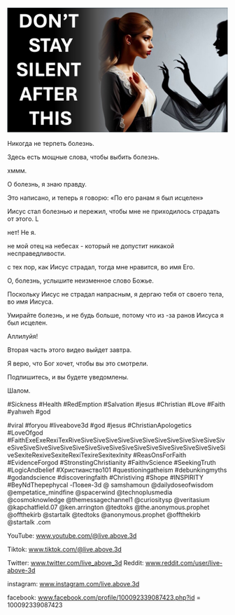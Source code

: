 ![Video cover image](../cover.jpeg "cover-photo")

Никогда не терпеть болезнь.

Здесь есть мощные слова, чтобы выбить болезнь.

хммм.

О болезнь, я знаю правду.

Это написано, и теперь я говорю: «По его ранам я был исцелен»

Иисус стал болезнью и пережил, чтобы мне не приходилось страдать от этого. L

нет! Не я.

не мой отец на небесах - который не допустит никакой несправедливости.

с тех пор, как Иисус страдал, тогда мне нравится, во имя Его.

О, болезнь, услышите неизменное слово Божье.

Поскольку Иисус не страдал напрасным, я дергаю тебя от своего тела, во имя Иисуса.

Умирайте болезнь, и не будь больше, потому что из -за ранов Иисуса я был исцелен.

Аллилуйя!

Вторая часть этого видео выйдет завтра.

Я верю, что Бог хочет, чтобы вы это смотрели.

Подпишитесь, и вы будете уведомлены.

Шалом.

#Sickness #Health #RedEmption #Salvation #jesus #Christian #Love #Faith #yahweh #god


#viral #foryou #liveabove3d #god #jesus #ChristianApologetics #LoveOfgod #FaithExeExeRexiTexRiveSiveSiveSiveSiveSiveSiveSiveSiveSiveSiveSiveSiveSiveSiveSiveSiveSiveSiveSiveSiveSiveSiveSiveSiveSiveSiveSiveSiveSiveSiveSexiteRexiveSexiteRexiTexireSexitexInity #ReasOnsForFaith #EvidenceForgod #StronstingChristianity #FaithvScience #SeekingTruth #LogicAndbelief #Христианство101 #questioningatheism #debunkingmyths #godandscience #discoveringfaith #Christiving #Shope #INSPIRITY #BeyNdThepephycal -Повея-3d @ samshamoun @dailydoseofwisdom @empetatice_mindfine @spacerwind @technoplusmedia @cosmoknowledge @themessagechannel1 @curiositysp @veritasium @kapchatfield.07 @ken.arrington @tedtoks @the.anonymous.prophet @offthekirb @startalk @tedtoks @anonymous.prophet @offthekirb @startalk            .com

YouTube: www.youtube.com/@live.above.3d

Tiktok: www.tiktok.com/@live.above.3d


Twitter: www.twitter.com/live_above_3d   Reddit: www.reddit.com/user/live-above-3d

instagram: www.instagram.com/live.above.3d

facebook: www.facebook.com/profile/100092339087423.php?id = 100092339087423




